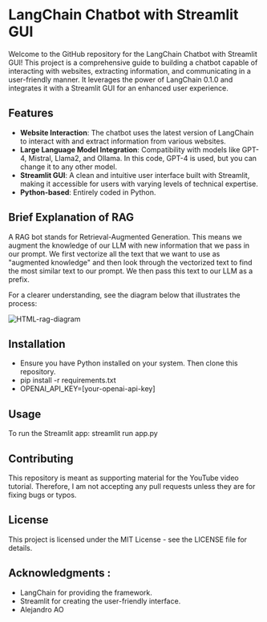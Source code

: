 # LangChain Chatbot with Streamlit GUI

Welcome to the GitHub repository for the LangChain Chatbot with Streamlit GUI! This project is a comprehensive guide to building a chatbot capable of interacting with websites, extracting information, and communicating in a user-friendly manner. It leverages the power of LangChain 0.1.0 and integrates it with a Streamlit GUI for an enhanced user experience.

## Features

- **Website Interaction**: The chatbot uses the latest version of LangChain to interact with and extract information from various websites.
- **Large Language Model Integration**: Compatibility with models like GPT-4, Mistral, Llama2, and Ollama. In this code, GPT-4 is used, but you can change it to any other model.
- **Streamlit GUI**: A clean and intuitive user interface built with Streamlit, making it accessible for users with varying levels of technical expertise.
- **Python-based**: Entirely coded in Python.

## Brief Explanation of RAG

A RAG bot stands for Retrieval-Augmented Generation. This means we augment the knowledge of our LLM with new information that we pass in our prompt. We first vectorize all the text that we want to use as "augmented knowledge" and then look through the vectorized text to find the most similar text to our prompt. We then pass this text to our LLM as a prefix.

For a clearer understanding, see the diagram below that illustrates the process:

![HTML-rag-diagram](https://github.com/user-attachments/assets/f38963e4-33b7-4b03-af5e-0ef64600d8fe)

## Installation

- Ensure you have Python installed on your system. Then clone this repository.
- pip install -r requirements.txt
- OPENAI_API_KEY=[your-openai-api-key]

## Usage
To run the Streamlit app: streamlit run app.py

## Contributing

This repository is meant as supporting material for the YouTube video tutorial. Therefore, I am not accepting any pull requests unless they are for fixing bugs or typos.

## License

This project is licensed under the MIT License - see the LICENSE file for details.

## Acknowledgments :  
- LangChain for providing the framework.
- Streamlit for creating the user-friendly interface.
- Alejandro AO
 
